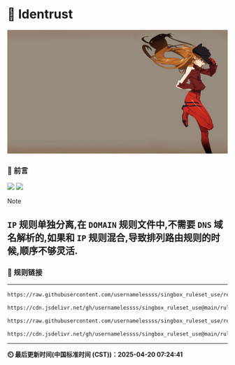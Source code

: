 
# 🧸 Identrust
![](https://raw.githubusercontent.com/usernamelessss/picture-bed/main/images/202504042256831.jpg)
### 📣 前言
![](https://shields.io/badge/-移除重复规则-ff69b4) ![](https://shields.io/badge/-IP&nbsp;规则单独存放不与&nbsp;DOMAIN&nbsp;等混合-green)
> [!NOTE]
**`IP` 规则单独分离,在 `DOMAIN` 规则文件中,不需要 `DNS` 域名解析的,如果和 `IP` 规则混合,导致排列路由规则的时候,顺序不够灵活.**
---

###  🔗 规则链接
---

```url
https://raw.githubusercontent.com/usernamelessss/singbox_ruleset_use/refs/heads/main/rule/Identrust/Identrust_No_IP.json
```

```url
https://cdn.jsdelivr.net/gh/usernamelessss/singbox_ruleset_use@main/rule/Identrust/Identrust_No_IP.json
```

```url
https://raw.githubusercontent.com/usernamelessss/singbox_ruleset_use/refs/heads/main/rule/Identrust/Identrust_No_IP.srs
```

```url
https://cdn.jsdelivr.net/gh/usernamelessss/singbox_ruleset_use@main/rule/Identrust/Identrust_No_IP.srs
```

---
**⏲️ 最后更新时间(中国标准时间 (CST))：2025-04-20 07:24:41**